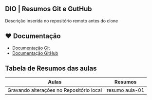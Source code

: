 ## DIO | Resumos Git e GutHub

Descrição inserida no repositório remoto antes do clone

## ❤️ Documentação
- [Documentação Git](https://docs.github.com/pt/get-started/writing-on-github/getting-started-with-writing-and-formatting-on-github/basic-writing-and-formatting-syntax#headings)
- [Documentação GitHub](https://docs.github.com/pt/get-started/writing-on-github/getting-started-with-writing-and-formatting-on-github/basic-writing-and-formatting-syntax#headings)

## Tabela de Resumos das aulas
| Aulas | Resumos |
|-------|---------|
|Gravando alterações no Repositório local | resumo aula-01 |
